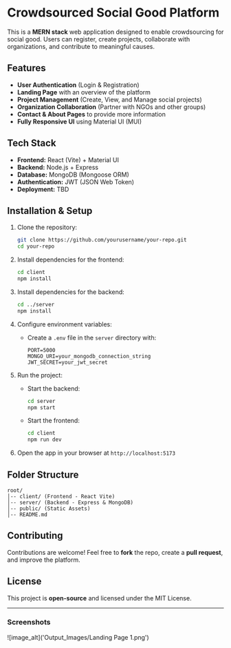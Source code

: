 # Crowdsourced Social Good Platform

This is a **MERN stack** web application designed to enable crowdsourcing for social good. Users can register, create projects, collaborate with organizations, and contribute to meaningful causes.

## Features

- **User Authentication** (Login & Registration)
- **Landing Page** with an overview of the platform
- **Project Management** (Create, View, and Manage social projects)
- **Organization Collaboration** (Partner with NGOs and other groups)
- **Contact & About Pages** to provide more information
- **Fully Responsive UI** using Material UI (MUI)

## Tech Stack

- **Frontend:** React (Vite) + Material UI
- **Backend:** Node.js + Express
- **Database:** MongoDB (Mongoose ORM)
- **Authentication:** JWT (JSON Web Token)
- **Deployment:** TBD

## Installation & Setup

1. Clone the repository:
   ```sh
   git clone https://github.com/yourusername/your-repo.git
   cd your-repo
   ```

2. Install dependencies for the frontend:
   ```sh
   cd client
   npm install
   ```

3. Install dependencies for the backend:
   ```sh
   cd ../server
   npm install
   ```

4. Configure environment variables:
   - Create a `.env` file in the `server` directory with:
     ```env
     PORT=5000
     MONGO_URI=your_mongodb_connection_string
     JWT_SECRET=your_jwt_secret
     ```

5. Run the project:
   - Start the backend:
     ```sh
     cd server
     npm start
     ```
   - Start the frontend:
     ```sh
     cd client
     npm run dev
     ```

6. Open the app in your browser at `http://localhost:5173`

## Folder Structure

```
root/
│-- client/ (Frontend - React Vite)
│-- server/ (Backend - Express & MongoDB)
│-- public/ (Static Assets)
│-- README.md
```

## Contributing

Contributions are welcome! Feel free to **fork** the repo, create a **pull request**, and improve the platform.

## License

This project is **open-source** and licensed under the MIT License.

---

### Screenshots

![image_alt]('Output_Images/Landing Page 1.png')

